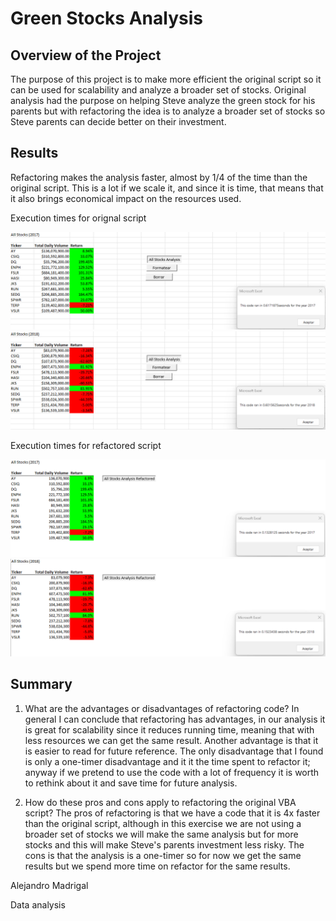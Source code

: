 # Green Stocks Analysis

## Overview of the Project
The purpose of this project is to make more efficient the original script so it can be used for scalability and analyze a broader set of stocks.
Original analysis had the purpose on helping Steve analyze the green stock for his parents but with refactoring the idea is to analyze a broader set of stocks so Steve parents can decide better on their investment.


## Results

Refactoring makes the analysis faster, almost by 1/4 of the time than the original script. This is a lot if we scale it, and since it is time, that means that it also brings economical impact on the resources used.

Execution times for orignal script

![Green_Stocks_2017](https://github.com/alosmad/stock-analysis/blob/802ccc3c426de124af65c4a5fbb735e3566c7782/Green_Stocks_2017.png)
![Green_Stocks_2018](https://github.com/alosmad/stock-analysis/blob/802ccc3c426de124af65c4a5fbb735e3566c7782/Green_Stocks_2018.png)

Execution times for refactored script

![VBA_Challenge_2017](https://github.com/alosmad/stock-analysis/blob/802ccc3c426de124af65c4a5fbb735e3566c7782/VBA_Challenge_2017.png)
![VBA_Challenge_2018](https://github.com/alosmad/stock-analysis/blob/802ccc3c426de124af65c4a5fbb735e3566c7782/VBA_Challenge_2018.png)

## Summary

  1) What are the advantages or disadvantages of refactoring code?
  In general I can conclude that refactoring has advantages, in our analysis it is great for scalability since it reduces running time, meaning that with less           resources   we can get the same result.
  Another advantage is that it is easier to read for future reference.
  The only disadvantage that I found is only a one-timer disadvantage and it it the time spent to refactor it; anyway if we pretend to use the code with a lot of         frequency it is worth to rethink about it and save time for future analysis.
  
  2) How do these pros and cons apply to refactoring the original VBA script?
  The pros of refactoring is that we have a code that it is 4x faster than the original script, although in this exercise we are not using a broader set of stocks we     will make the same analysis but for more stocks and this will make Steve's parents investment less risky.
  The cons is that the analysis is a one-timer so for now we get the same results but we spend more time on refactor for the same results.
  
  Alejandro Madrigal
  
  Data analysis
